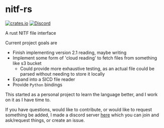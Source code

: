 # nitf-rs

[![crates.io](https://img.shields.io/crates/v/nitf-rs)](https://crates.io/crates/nitf-rs)
[![Discord](https://img.shields.io/discord/1109246714721865810?label=discord&logo=discord&logoColor=white&color=blue)](https://discord.gg/Kg7NwN4XgS)

A rust NITF file interface

Current project goals are
- Finish implementing version 2.1 reading, maybe writing
- Implement some form of 'cloud reading' to fetch files from something like s3 bucket
  - Could provide more exhaustive testing, as an actual file could be parsed without needing to store it locally
- Expand into a SICD file reader 
- Provide `Python` bindings 

This started as a personal project to learn the language better, and I work on 
it as I have time to. 

If you have questions, would like to contribute, or would like to request 
something be added, I made a discord server [here](https://discord.gg/Kg7NwN4XgS)
which you can join and ask/request things, or create an issue.
